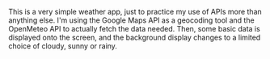 This is a very simple weather app, just to practice my use of APIs more than anything else.
I'm using the Google Maps API as a geocoding tool and the OpenMeteo API to actually fetch the data needed. 
Then, some basic data is displayed onto the screen, and the background display changes to a limited choice of cloudy, sunny or rainy. 